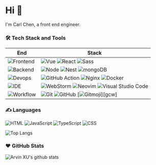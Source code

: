 # Hi 👋

I'm Carl Chen, a front end engineer.


### 🛠 Tech Stack and Tools

| End                                                                  | Stack                                                                                                                                                                                                                                                                                                                       |
| -------------------------------------------------------------------- | --------------------------------------------------------------------------------------------------------------------------------------------------------------------------------------------------------------------------------------------------------------------------------------------------------------------------- |
| ![Frontend](https://img.shields.io/badge/-Frontend-black?style=flat) | ![Vue](https://img.shields.io/badge/Vue-%234FC08D.svg?style=flat&logo=vue.js&logoColor=white) ![React](https://img.shields.io/badge/-React-52BAD7?style=flat&logo=react&logoColor=white) ![Sass](https://img.shields.io/badge/-Sass-1d365d?style=flat&logo=sass)  |
| ![Backend](https://img.shields.io/badge/-Backend-black?style=flat)   | ![Node](https://img.shields.io/badge/-Node-white?style=flat&logo=node.js) ![Nest](https://img.shields.io/badge/-Nest.js-601722?style=flat&logo=nestjs) ![mongoDB](https://img.shields.io/badge/-mongoDB-white?style=flat&logo=mongodb)                                                                                                                                                                   |
| ![Devops](https://img.shields.io/badge/-Devops-black?style=flat)     | ![GitHub Action][gitHub-action]  ![Nginx](https://img.shields.io/badge/-Nginx-CEF1D1?style=flat&logo=nginx)  ![Docker](https://img.shields.io/badge/-Docker-cbe3f2?style=flat&logo=docker)                                                                                                                                                                    |
| ![IDE](https://img.shields.io/badge/-IDE-black?style=flat)           | ![WebStorm](https://img.shields.io/badge/-WebStorm-3a3a3a?style=flat&logo=webstorm) ![Neovim](https://img.shields.io/badge/-Neovim-175324?style=flat&logo=Neovim) ![Visual Studio Code](https://img.shields.io/badge/-VS_Code-007ACC?style=flat&logo=Visual-Studio-Code)                                                 |
| ![Workflow](https://img.shields.io/badge/-Ohter-black?style=flat)           | ![Git](https://img.shields.io/badge/-Git-black?style=flat&logo=git) ![GitHub](https://img.shields.io/badge/-GitHub-black?style=flat&logo=github)     [![Gitmoji][gitmoji]][gcw]                                                                                           |

[gitHub-action]: https://img.shields.io/badge/-GitHub_Actions-black?style=flat&logo=github
[gitmoji]: https://img.shields.io/badge/-😉_Gitmoji_Commit_Workflow-black?style=flat

### ✍️ Languages

![HTML](https://img.shields.io/badge/-HTML-E34F26?style=flat&logo=html5&logoColor=white) ![JavaScript](https://img.shields.io/badge/-JavaScript-C69D00?style=flat&logo=javascript&logoColor=white) ![TypeScript](https://img.shields.io/badge/-TypeScript-2f74c0?style=flat&logo=typescript&logoColor=white) ![CSS](https://img.shields.io/badge/-CSS-254bdd?style=flat&logo=css3)

![Top Langs](https://github-readme-stats.vercel.app/api/top-langs/?username=cc-hearts&layout=compact&hide=javascript,css,html,less,lua,jupyter%20notebook)



### ❤️ GitHub Stats

![Arvin XU's github stats](https://github-readme-stats.vercel.app/api?username=cc-hearts&show_icons=true)
